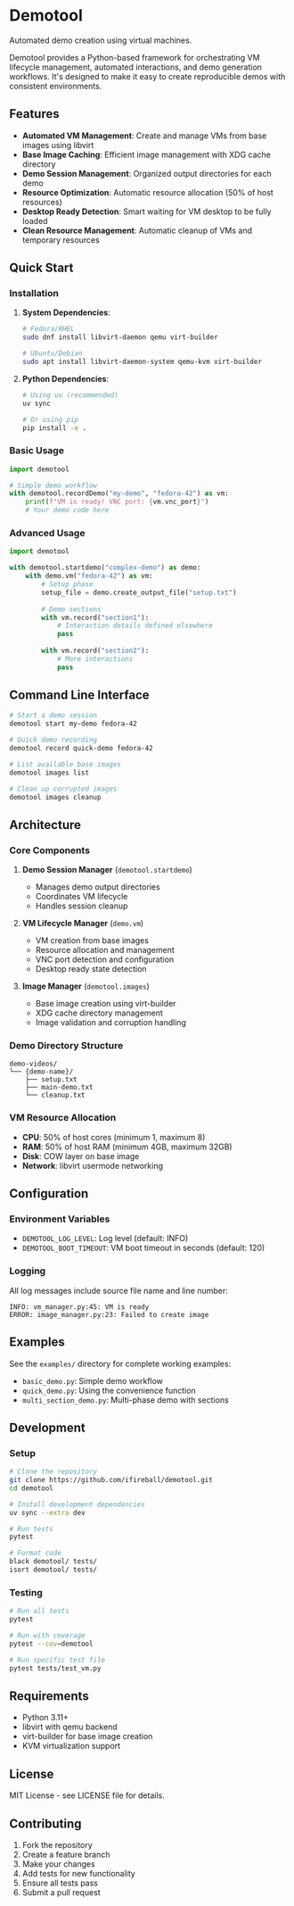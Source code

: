 # Demotool

Automated demo creation using virtual machines.

Demotool provides a Python-based framework for orchestrating VM lifecycle management, automated interactions, and demo generation workflows. It's designed to make it easy to create reproducible demos with consistent environments.

## Features

- **Automated VM Management**: Create and manage VMs from base images using libvirt
- **Base Image Caching**: Efficient image management with XDG cache directory
- **Demo Session Management**: Organized output directories for each demo
- **Resource Optimization**: Automatic resource allocation (50% of host resources)
- **Desktop Ready Detection**: Smart waiting for VM desktop to be fully loaded
- **Clean Resource Management**: Automatic cleanup of VMs and temporary resources

## Quick Start

### Installation

1. **System Dependencies**:

   ```bash
   # Fedora/RHEL
   sudo dnf install libvirt-daemon qemu virt-builder
   
   # Ubuntu/Debian
   sudo apt install libvirt-daemon-system qemu-kvm virt-builder
   ```

2. **Python Dependencies**:

   ```bash
   # Using uv (recommended)
   uv sync
   
   # Or using pip
   pip install -e .
   ```

### Basic Usage

```python
import demotool

# Simple demo workflow
with demotool.recordDemo("my-demo", "fedora-42") as vm:
    print(f"VM is ready! VNC port: {vm.vnc_port}")
    # Your demo code here
```

### Advanced Usage

```python
import demotool

with demotool.startdemo("complex-demo") as demo:
    with demo.vm("fedora-42") as vm:
        # Setup phase
        setup_file = demo.create_output_file("setup.txt")
        
        # Demo sections
        with vm.record("section1"):
            # Interaction details defined elsewhere
            pass
        
        with vm.record("section2"):
            # More interactions
            pass
```

## Command Line Interface

```bash
# Start a demo session
demotool start my-demo fedora-42

# Quick demo recording
demotool record quick-demo fedora-42

# List available base images
demotool images list

# Clean up corrupted images
demotool images cleanup
```

## Architecture

### Core Components

1. **Demo Session Manager** (`demotool.startdemo`)
   - Manages demo output directories
   - Coordinates VM lifecycle
   - Handles session cleanup

2. **VM Lifecycle Manager** (`demo.vm`)
   - VM creation from base images
   - Resource allocation and management
   - VNC port detection and configuration
   - Desktop ready state detection

3. **Image Manager** (`demotool.images`)
   - Base image creation using virt-builder
   - XDG cache directory management
   - Image validation and corruption handling

### Demo Directory Structure

```
demo-videos/
└── {demo-name}/
    ├── setup.txt
    ├── main-demo.txt
    └── cleanup.txt
```

### VM Resource Allocation

- **CPU**: 50% of host cores (minimum 1, maximum 8)
- **RAM**: 50% of host RAM (minimum 4GB, maximum 32GB)
- **Disk**: COW layer on base image
- **Network**: libvirt usermode networking

## Configuration

### Environment Variables

- `DEMOTOOL_LOG_LEVEL`: Log level (default: INFO)
- `DEMOTOOL_BOOT_TIMEOUT`: VM boot timeout in seconds (default: 120)

### Logging

All log messages include source file name and line number:

```
INFO: vm_manager.py:45: VM is ready
ERROR: image_manager.py:23: Failed to create image
```

## Examples

See the `examples/` directory for complete working examples:

- `basic_demo.py`: Simple demo workflow
- `quick_demo.py`: Using the convenience function
- `multi_section_demo.py`: Multi-phase demo with sections

## Development

### Setup

```bash
# Clone the repository
git clone https://github.com/ifireball/demotool.git
cd demotool

# Install development dependencies
uv sync --extra dev

# Run tests
pytest

# Format code
black demotool/ tests/
isort demotool/ tests/
```

### Testing

```bash
# Run all tests
pytest

# Run with coverage
pytest --cov=demotool

# Run specific test file
pytest tests/test_vm.py
```

## Requirements

- Python 3.11+
- libvirt with qemu backend
- virt-builder for base image creation
- KVM virtualization support

## License

MIT License - see LICENSE file for details.

## Contributing

1. Fork the repository
2. Create a feature branch
3. Make your changes
4. Add tests for new functionality
5. Ensure all tests pass
6. Submit a pull request
